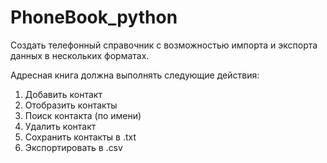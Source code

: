 # PhoneBook_python
 Создать телефонный справочник с возможностью импорта и экспорта данных в нескольких форматах.

Адресная книга должна выполнять следующие действия:
1. Добавить контакт
2. Отобразить контакты
3. Поиск контакта (по имени)
4. Удалить контакт
5. Сохранить контакты в .txt
6. Экспортировать в .csv
